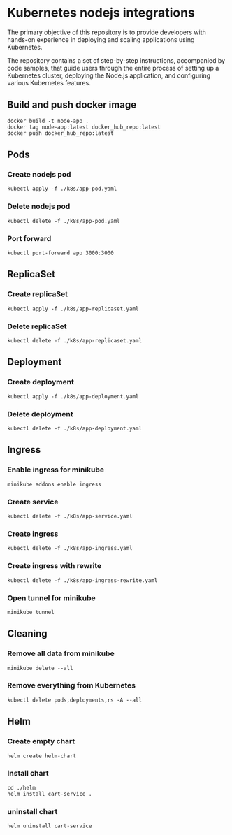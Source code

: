 # Kubernetes nodejs integrations

The primary objective of this repository is to provide developers with hands-on experience in deploying and scaling applications using Kubernetes. 

The repository contains a set of step-by-step instructions, accompanied by code samples, that guide users through the entire process of setting up a Kubernetes cluster, deploying the Node.js application, and configuring various Kubernetes features.


## Build and push docker image

```
docker build -t node-app .
docker tag node-app:latest docker_hub_repo:latest
docker push docker_hub_repo:latest
```

## Pods

### Create nodejs pod

```
kubectl apply -f ./k8s/app-pod.yaml
```

### Delete nodejs pod

```
kubectl delete -f ./k8s/app-pod.yaml
```

### Port forward

```
kubectl port-forward app 3000:3000
```

## ReplicaSet

### Create replicaSet
```
kubectl apply -f ./k8s/app-replicaset.yaml
```

### Delete replicaSet

```
kubectl delete -f ./k8s/app-replicaset.yaml
```

## Deployment

### Create deployment
```
kubectl apply -f ./k8s/app-deployment.yaml
```

### Delete deployment

```
kubectl delete -f ./k8s/app-deployment.yaml
```

## Ingress

### Enable ingress for minikube

```
minikube addons enable ingress
```

### Create service

```
kubectl delete -f ./k8s/app-service.yaml
```

### Create ingress

```
kubectl delete -f ./k8s/app-ingress.yaml
```

### Create ingress with rewrite

```
kubectl delete -f ./k8s/app-ingress-rewrite.yaml
```

### Open tunnel for minikube

```
minikube tunnel
```

## Cleaning

### Remove all data from minikube

```
minikube delete --all
```

### Remove everything from Kubernetes

```
kubectl delete pods,deployments,rs -A --all
```

## Helm

### Create empty chart

```
helm create helm-chart
```

### Install chart

```
cd ./helm
helm install cart-service .
```

### uninstall chart
```
helm uninstall cart-service 
```
